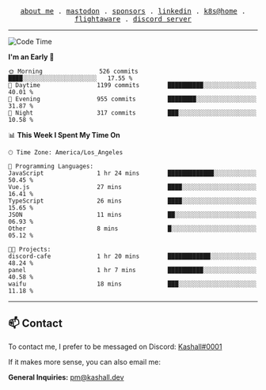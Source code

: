 <p align="center">
  <samp>
    <a href="https://jordanjones.org/">about me</a> .
    <a href="https://mastodon.social/@kashall">mastodon</a> .
    <a href="https://github.com/sponsors/kashalls">sponsors</a> .
    <a href="https://linkedin.com/in/jordpjones">linkedin</a> .
    <a href="https://github.com/kashalls/home-cluster">k8s@home</a> .
    <a href="https://flightaware.com/adsb/stats/user/kashalls">flightaware</a> .
    <a href="https://discord.gg/ctgrp8k">discord server</a>
  </samp>
</p>

---

<!--START_SECTION:waka-->
![Code Time](http://img.shields.io/badge/Code%20Time-1%2C273%20hrs%2048%20mins-blue)

**I'm an Early 🐤** 

```text
🌞 Morning                526 commits         ████░░░░░░░░░░░░░░░░░░░░░   17.55 % 
🌆 Daytime                1199 commits        ██████████░░░░░░░░░░░░░░░   40.01 % 
🌃 Evening                955 commits         ████████░░░░░░░░░░░░░░░░░   31.87 % 
🌙 Night                  317 commits         ███░░░░░░░░░░░░░░░░░░░░░░   10.58 % 
```


📊 **This Week I Spent My Time On** 

```text
🕑︎ Time Zone: America/Los_Angeles

💬 Programming Languages: 
JavaScript               1 hr 24 mins        █████████████░░░░░░░░░░░░   50.45 % 
Vue.js                   27 mins             ████░░░░░░░░░░░░░░░░░░░░░   16.41 % 
TypeScript               26 mins             ████░░░░░░░░░░░░░░░░░░░░░   15.65 % 
JSON                     11 mins             ██░░░░░░░░░░░░░░░░░░░░░░░   06.93 % 
Other                    8 mins              █░░░░░░░░░░░░░░░░░░░░░░░░   05.12 % 

🐱‍💻 Projects: 
discord-cafe             1 hr 20 mins        ████████████░░░░░░░░░░░░░   48.24 % 
panel                    1 hr 7 mins         ██████████░░░░░░░░░░░░░░░   40.58 % 
waifu                    18 mins             ███░░░░░░░░░░░░░░░░░░░░░░   11.18 % 
```


<!--END_SECTION:waka-->

---

## 📫 Contact

To contact me, I prefer to be messaged on Discord:  [Kashall#0001](https://discord.com/users/201077739589992448)

If it makes more sense, you can also email me:

**General Inquiries:** pm@kashall.dev  
